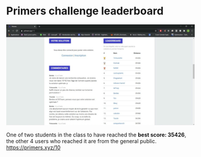 # Primers challenge leaderboard
![plot](./primers_lb.svg)

One of two students in the class to have reached the **best score: 35426**, the other 4 users who reached it are from the general public.
https://primers.xyz/10